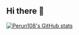 ## Hi there 👋

<!--
**Perun108/Perun108** is a ✨ _special_ ✨ repository because its `README.md` (this file) appears on your GitHub profile.

Here are some ideas to get you started:

- 🔭 I’m currently working on ...
- 🌱 I’m currently learning ...
- 👯 I’m looking to collaborate on ...
- 🤔 I’m looking for help with ...
- 💬 Ask me about ...
- 📫 How to reach me: ...
- 😄 Pronouns: ...
- ⚡ Fun fact: ...
-->
[![Perun108's GitHub stats](https://github-readme-stats.vercel.app/api?username=Perun108)](https://github.com/anuraghazra/github-readme-stats)
